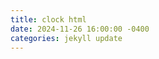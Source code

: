 ```yaml
---
title: clock html
date: 2024-11-26 16:00:00 -0400
categories: jekyll update
---
```

<!--
<!DOCTYPE html>
<html lang="en">



<head>
    <meta charset="UTF-8">
    <meta name="viewport" content="width=device-width, initial-scale=1.0">
    <title>Current US Time</title>
    <style>
        body {
            display: flex;
            justify-content: center;
            align-items: center;
            height: 100vh;
            font-family: Arial, sans-serif;
            background-color: #f3f4f6;
            margin: 0;
        }

        .time-container {
            text-align: center;
        }

        h1 {
            font-size: 2rem;
        }

        .time {
            font-size: 3rem;
            color: #333;
        }
    </style>
</head>

<body>
    <div class="time-container">
        <h1>Current Time in USA (Eastern Time Zone)</h1>
        <div class="time" id="us-time"></div>
    </div>

    <script>
        function updateTime() {
            const options = { timeZone: 'America/New_York', hour: '2-digit', minute: '2-digit', second: '2-digit' };
            const currentTime = new Date().toLocaleTimeString('en-US', options);
            document.getElementById('us-time').textContent = currentTime;
        }
        setInterval(updateTime, 1000);
        updateTime();
    </script>
</body>

</html>
-->
